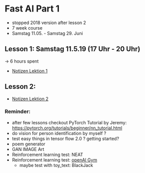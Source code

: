# Fast AI Part 1 

- stopped 2018 version after lesson 2
- 7 week course 
- Samstag 11.05. - Samstag 29. Juni

## Lesson 1: Samstag 11.5.19 (17 Uhr - 20 Uhr)

-> 6 hours spent

- [Notizen Lektion 1](./lesson1/00-lesson1.md)


## Lesson 2:
- [Notizen Lektion 2](./lesson2/20-lesson2.md)



### Reminder:
- after few lessons checkout PyTorch Tutorial by Jeremy:
https://pytorch.org/tutorials/beginner/nn_tutorial.html
- do vision for person identification by myself ?
- test easy things in tensor flow 2.0 ? getting started?
- poem generator 
- GAN IMAGE Art
- Reinforcement learning test: NEAT
- Reinforcement learning test: [openAI Gym](https://gym.openai.com/docs/)
    - maybe test with toy_text: BlackJack